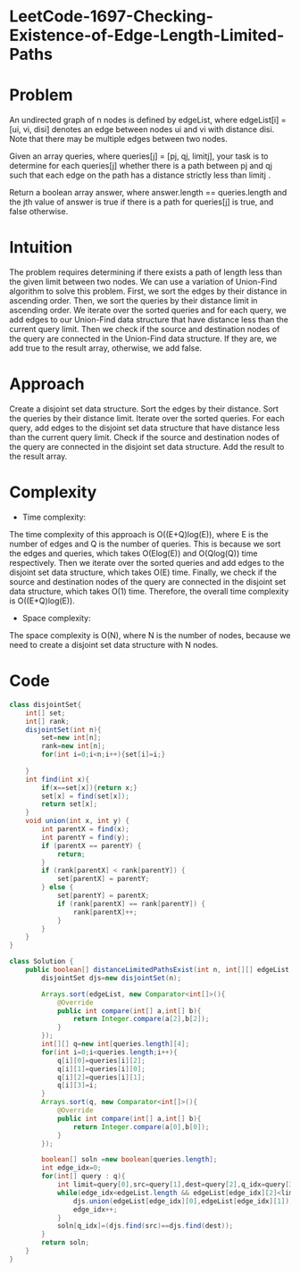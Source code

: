 # LeetCode-1697-Checking-Existence-of-Edge-Length-Limited-Paths
# Problem 
An undirected graph of n nodes is defined by edgeList, where edgeList[i] = [ui, vi, disi] denotes an edge between nodes ui and vi with distance disi. Note that there may be multiple edges between two nodes.

Given an array queries, where queries[j] = [pj, qj, limitj], your task is to determine for each queries[j] whether there is a path between pj and qj such that each edge on the path has a distance strictly less than limitj .

Return a boolean array answer, where answer.length == queries.length and the jth value of answer is true if there is a path for queries[j] is true, and false otherwise.

# Intuition
<!-- Describe your first thoughts on how to solve this problem. -->
The problem requires determining if there exists a path of length less than the given limit between two nodes. We can use a variation of Union-Find algorithm to solve this problem. First, we sort the edges by their distance in ascending order. Then, we sort the queries by their distance limit in ascending order. We iterate over the sorted queries and for each query, we add edges to our Union-Find data structure that have distance less than the current query limit. Then we check if the source and destination nodes of the query are connected in the Union-Find data structure. If they are, we add true to the result array, otherwise, we add false.
# Approach
<!-- Describe your approach to solving the problem. -->
Create a disjoint set data structure.
Sort the edges by their distance.
Sort the queries by their distance limit.
Iterate over the sorted queries.
For each query, add edges to the disjoint set data structure that have distance less than the current query limit.
Check if the source and destination nodes of the query are connected in the disjoint set data structure.
Add the result to the result array.
# Complexity
- Time complexity:
<!-- Add your time complexity here, e.g. $$O(n)$$ -->
The time complexity of this approach is O((E+Q)log(E)), where E is the number of edges and Q is the number of queries. This is because we sort the edges and queries, which takes O(Elog(E)) and O(Qlog(Q)) time respectively. Then we iterate over the sorted queries and add edges to the disjoint set data structure, which takes O(E) time. Finally, we check if the source and destination nodes of the query are connected in the disjoint set data structure, which takes O(1) time. Therefore, the overall time complexity is O((E+Q)log(E)).

- Space complexity:
<!-- Add your space complexity here, e.g. $$O(n)$$ -->
 The space complexity is O(N), where N is the number of nodes, because we need to create a disjoint set data structure with N nodes.

# Code
```java
class disjointSet{
    int[] set;
    int[] rank;
    disjointSet(int n){
        set=new int[n];
        rank=new int[n];
        for(int i=0;i<n;i++){set[i]=i;}
        
    }
    int find(int x){
        if(x==set[x]){return x;}
        set[x] = find(set[x]); 
        return set[x];
    }
    void union(int x, int y) {
        int parentX = find(x);
        int parentY = find(y);
        if (parentX == parentY) {
            return;
        }
        if (rank[parentX] < rank[parentY]) {
            set[parentX] = parentY;
        } else {
            set[parentY] = parentX;
            if (rank[parentX] == rank[parentY]) {
                rank[parentX]++;
            }
        }
    }
}

class Solution {
    public boolean[] distanceLimitedPathsExist(int n, int[][] edgeList, int[][] queries) {
        disjointSet djs=new disjointSet(n);

        Arrays.sort(edgeList, new Comparator<int[]>(){
            @Override
            public int compare(int[] a,int[] b){
                return Integer.compare(a[2],b[2]);
            }
        });
        int[][] q=new int[queries.length][4];
        for(int i=0;i<queries.length;i++){
            q[i][0]=queries[i][2];
            q[i][1]=queries[i][0];
            q[i][2]=queries[i][1];
            q[i][3]=i;
        }
        Arrays.sort(q, new Comparator<int[]>(){
            @Override
            public int compare(int[] a,int[] b){
                return Integer.compare(a[0],b[0]);
            }
        });

        boolean[] soln =new boolean[queries.length];
        int edge_idx=0;
        for(int[] query : q){
            int limit=query[0],src=query[1],dest=query[2],q_idx=query[3];
            while(edge_idx<edgeList.length && edgeList[edge_idx][2]<limit){
                djs.union(edgeList[edge_idx][0],edgeList[edge_idx][1]);
                edge_idx++;
            }
            soln[q_idx]=(djs.find(src)==djs.find(dest));
        }
        return soln;
    }
}


```
